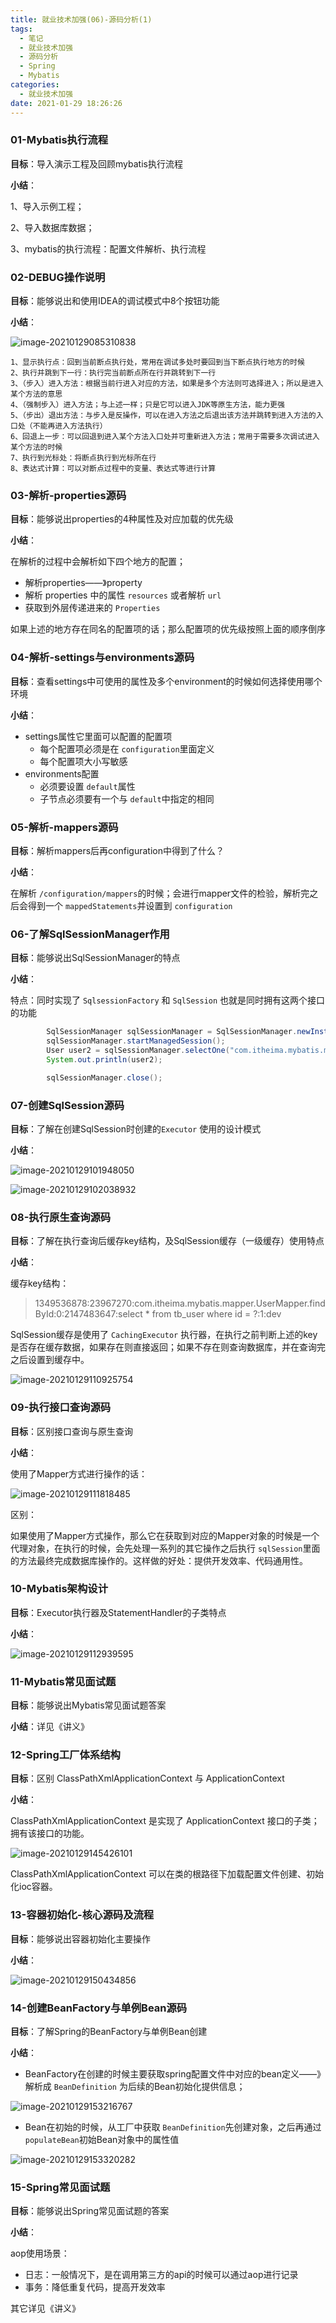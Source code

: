 ```yaml
---
title: 就业技术加强(06)-源码分析(1)
tags:
  - 笔记
  - 就业技术加强
  - 源码分析
  - Spring
  - Mybatis
categories:
  - 就业技术加强
date: 2021-01-29 18:26:26
---
```


### 01-Mybatis执行流程

**目标**：导入演示工程及回顾mybatis执行流程

**小结**：

1、导入示例工程；

2、导入数据库数据；

3、mybatis的执行流程：配置文件解析、执行流程

### 02-DEBUG操作说明

**目标**：能够说出和使用IDEA的调试模式中8个按钮功能

**小结**：

![image-20210129085310838](就业技术加强-06-源码分析-1.assets/image-20210129085310838.png)

```
1、显示执行点：回到当前断点执行处，常用在调试多处时要回到当下断点执行地方的时候
2、执行并跳到下一行：执行完当前断点所在行并跳转到下一行
3、（步入）进入方法：根据当前行进入对应的方法，如果是多个方法则可选择进入；所以是进入某个方法的意思
4、（强制步入）进入方法；与上述一样；只是它可以进入JDK等原生方法，能力更强
5、（步出）退出方法：与步入是反操作，可以在进入方法之后退出该方法并跳转到进入方法的入口处（不能再进入方法执行）
6、回退上一步：可以回退到进入某个方法入口处并可重新进入方法；常用于需要多次调试进入某个方法的时候
7、执行到光标处：将断点执行到光标所在行
8、表达式计算：可以对断点过程中的变量、表达式等进行计算
```



### 03-解析-properties源码

**目标**：能够说出properties的4种属性及对应加载的优先级

**小结**：

在解析的过程中会解析如下四个地方的配置；

- 解析properties——》property
- 解析 properties 中的属性 `resources` 或者解析 `url`
- 获取到外层传递进来的 `Properties`

如果上述的地方存在同名的配置项的话；那么配置项的优先级按照上面的顺序倒序



### 04-解析-settings与environments源码

**目标**：查看settings中可使用的属性及多个environment的时候如何选择使用哪个环境

**小结**：

- settings属性它里面可以配置的配置项
  - 每个配置项必须是在 `configuration`里面定义
  - 每个配置项大小写敏感
- environments配置
  - 必须要设置 `default`属性
  - 子节点必须要有一个与  `default`中指定的相同

### 05-解析-mappers源码

**目标**：解析mappers后再configuration中得到了什么？

**小结**：

在解析 `/configuration/mappers`的时候；会进行mapper文件的检验，解析完之后会得到一个 `mappedStatements`并设置到 `configuration`

### 06-了解SqlSessionManager作用

**目标**：能够说出SqlSessionManager的特点

**小结**：

特点：同时实现了 `SqlsessionFactory` 和  `SqlSession` 也就是同时拥有这两个接口的功能

```java
        SqlSessionManager sqlSessionManager = SqlSessionManager.newInstance(sqlSessionFactory);
        sqlSessionManager.startManagedSession();
        User user2 = sqlSessionManager.selectOne("com.itheima.mybatis.mapper.UserMapper.findById", 1);
        System.out.println(user2);

        sqlSessionManager.close();

```



### 07-创建SqlSession源码

**目标**：了解在创建SqlSession时创建的`Executor` 使用的设计模式

**小结**：

![image-20210129101948050](就业技术加强-06-源码分析-1.assets/image-20210129101948050.png)

![image-20210129102038932](就业技术加强-06-源码分析-1.assets/image-20210129102038932.png)



### 08-执行原生查询源码

**目标**：了解在执行查询后缓存key结构，及SqlSession缓存（一级缓存）使用特点

**小结**：

缓存key结构：

> 1349536878:23967270:com.itheima.mybatis.mapper.UserMapper.findById:0:2147483647:select * from tb_user where id = ?:1:dev

SqlSession缓存是使用了 `CachingExecutor` 执行器，在执行之前判断上述的key是否存在缓存数据，如果存在则直接返回；如果不存在则查询数据库，并在查询完之后设置到缓存中。

![image-20210129110925754](就业技术加强-06-源码分析-1.assets/image-20210129110925754.png)

### 09-执行接口查询源码

**目标**：区别接口查询与原生查询

**小结**：

使用了Mapper方式进行操作的话：

![image-20210129111818485](就业技术加强-06-源码分析-1.assets/image-20210129111818485.png)

区别：

如果使用了Mapper方式操作，那么它在获取到对应的Mapper对象的时候是一个代理对象，在执行的时候，会先处理一系列的其它操作之后执行 `sqlSession`里面的方法最终完成数据库操作的。这样做的好处：提供开发效率、代码通用性。

### 10-Mybatis架构设计

**目标**：Executor执行器及StatementHandler的子类特点

**小结**：

![image-20210129112939595](就业技术加强-06-源码分析-1.assets/image-20210129112939595.png)

### 11-Mybatis常见面试题

**目标**：能够说出Mybatis常见面试题答案

**小结**：详见《讲义》

### 12-Spring工厂体系结构

**目标**：区别 ClassPathXmlApplicationContext 与 ApplicationContext

**小结**：

ClassPathXmlApplicationContext  是实现了 ApplicationContext 接口的子类；拥有该接口的功能。

![image-20210129145426101](就业技术加强-06-源码分析-1.assets/image-20210129145426101.png)

ClassPathXmlApplicationContext  可以在类的根路径下加载配置文件创建、初始化ioc容器。

### 13-容器初始化-核心源码及流程

**目标**：能够说出容器初始化主要操作

**小结**：

![image-20210129150434856](就业技术加强-06-源码分析-1.assets/image-20210129150434856.png)

### 14-创建BeanFactory与单例Bean源码

**目标**：了解Spring的BeanFactory与单例Bean创建

**小结**：

- BeanFactory在创建的时候主要获取spring配置文件中对应的bean定义——》解析成 `BeanDefinition` 为后续的Bean初始化提供信息；

![image-20210129153216767](就业技术加强-06-源码分析-1.assets/image-20210129153216767.png)

- Bean在初始的时候，从工厂中获取 `BeanDefinition`先创建对象，之后再通过 `populateBean`初始Bean对象中的属性值

![image-20210129153320282](就业技术加强-06-源码分析-1.assets/image-20210129153320282.png)



### 15-Spring常见面试题

**目标**：能够说出Spring常见面试题的答案

**小结**：

aop使用场景：

- 日志：一般情况下，是在调用第三方的api的时候可以通过aop进行记录
- 事务：降低重复代码，提高开发效率

其它详见《讲义》